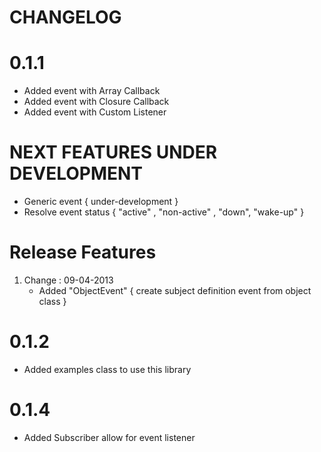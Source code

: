 CHANGELOG
=========

0.1.1
=====

 * Added event with Array Callback
 * Added event with Closure Callback
 * Added event with Custom Listener


NEXT FEATURES UNDER DEVELOPMENT
===============================

 * Generic event { under-development }
 * Resolve event status { "active" , "non-active" , "down", "wake-up" }


Release Features
================

 1. Change : 09-04-2013
    * Added "ObjectEvent" { create subject definition event from object class }


0.1.2
=====

 * Added examples class to use this library

0.1.4
=====

 * Added Subscriber allow for event listener